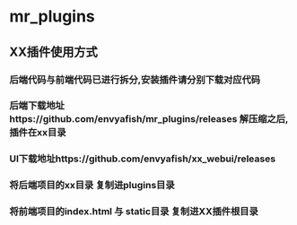 # mr_plugins

## XX插件使用方式
### 后端代码与前端代码已进行拆分,安装插件请分别下载对应代码
### 后端下载地址https://github.com/envyafish/mr_plugins/releases 解压缩之后,插件在xx目录
### UI下载地址https://github.com/envyafish/xx_webui/releases
### 将后端项目的xx目录 复制进plugins目录
### 将前端项目的index.html 与 static目录 复制进XX插件根目录
